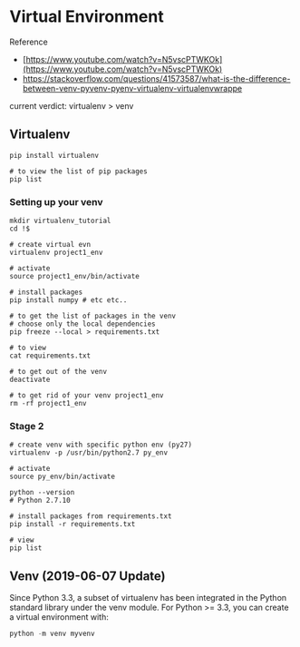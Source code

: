 # Virtual Environment

Reference 

- [https://www.youtube.com/watch?v=N5vscPTWKOk](https://www.youtube.com/watch?v=N5vscPTWKOk)
- https://stackoverflow.com/questions/41573587/what-is-the-difference-between-venv-pyvenv-pyenv-virtualenv-virtualenvwrappe

current verdict: virtualenv > venv

## Virtualenv 

```
pip install virtualenv

# to view the list of pip packages 
pip list 
```

### Setting up your venv
```
mkdir virtualenv_tutorial
cd !$

# create virtual evn 
virtualenv project1_env

# activate 
source project1_env/bin/activate

# install packages 
pip install numpy # etc etc.. 

# to get the list of packages in the venv
# choose only the local dependencies 
pip freeze --local > requirements.txt

# to view 
cat requirements.txt

# to get out of the venv 
deactivate 

# to get rid of your venv project1_env
rm -rf project1_env
```

### Stage 2 

```
# create venv with specific python env (py27)
virtualenv -p /usr/bin/python2.7 py_env

# activate 
source py_env/bin/activate

python --version
# Python 2.7.10

# install packages from requirements.txt
pip install -r requirements.txt

# view 
pip list
```

## Venv (2019-06-07 Update)

Since Python 3.3, a subset of virtualenv has been integrated in the Python standard library under the venv module. For Python >= 3.3, you can create a virtual environment with:

```py 
python -m venv myvenv
```
